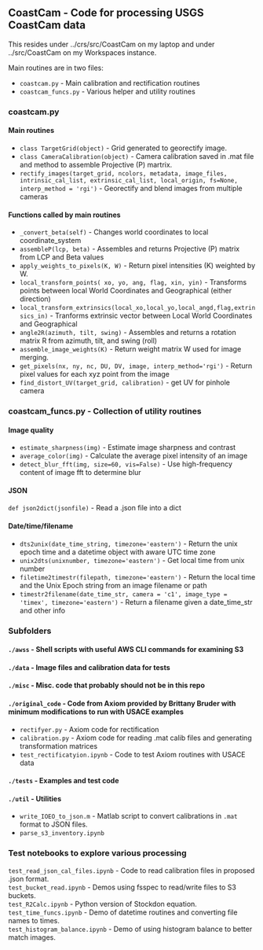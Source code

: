 ## CoastCam - Code for processing USGS CoastCam data

This resides under ../crs/src/CoastCam on my laptop and under ../src/CoastCam on my Workspaces instance.  

Main routines are in two files:  
* `coastcam.py` - Main calibration and rectification routines  
* `coastcam_funcs.py` - Various helper and utility routines  

### coastcam.py
#### Main routines
* `class TargetGrid(object)` - Grid generated to georectify image.
* `class CameraCalibration(object)` - Camera calibration saved in .mat file and method to assemble Projective (P) martrix.
* `rectify_images(target_grid, ncolors, metadata, image_files, intrinsic_cal_list, extrinsic_cal_list, local_origin, fs=None, interp_method = 'rgi')` - Georectify and blend images from multiple cameras

#### Functions called by main routines
* `_convert_beta(self)` - Changes world coordinates to local coordinate_system
* `assembleP(lcp, beta)` - Assembles and returns Projective (P) matrix from LCP and Beta values
* `apply_weights_to_pixels(K, W)` - Return pixel intensities (K) weighted by W.
* `local_transform_points( xo, yo, ang, flag, xin, yin)` - Transforms points between local World Coordinates and Geographical (either direction)
* `local_transform_extrinsics(local_xo,local_yo,local_angd,flag,extrinsics_in)` - Tranforms extrinsic vector between Local World Coordinates and Geographical
* `angle2R(azimuth, tilt, swing)` - Assembles and returns a rotation matrix R from azimuth, tilt, and swing (roll)
* `assemble_image_weights(K)` - Return weight matrix W used for image merging.
* `get_pixels(nx, ny, nc, DU, DV, image, interp_method='rgi')` - Return pixel values for each xyz point from the image
* `find_distort_UV(target_grid, calibration)` - get UV for pinhole camera

### coastcam_funcs.py - Collection of utility routines

#### Image quality
* `estimate_sharpness(img)` - Estimate image sharpness and contrast
* `average_color(img)` - Calculate the average pixel intensity of an image
* `detect_blur_fft(img, size=60, vis=False)` - Use high-frequency content of image fft to determine blur

#### JSON
`def json2dict(jsonfile)` - Read a .json file into a dict

#### Date/time/filename
* `dts2unix(date_time_string, timezone='eastern')` - Return the unix epoch time and a datetime object with aware UTC time zone
* `unix2dts(unixnumber, timezone='eastern')` - Get local time from unix number
* `filetime2timestr(filepath, timezone='eastern')` - Return the local time and the Unix Epoch string from an image filename or path
* `timestr2filename(date_time_str, camera = 'c1', image_type = 'timex', timezone='eastern')` - Return a filename given a date_time_str and other info
### Subfolders   
#### `./awss` - Shell scripts with useful AWS CLI commands for examining S3
#### `./data` - Image files and calibration data for tests
#### `./misc` - Misc. code that probably should not be in this repo
#### `./original_code` - Code from Axiom provided by Brittany Bruder with minimum modifications to run with USACE examples
* `rectifyer.py` - Axiom code for rectification  
* `calibration.py` - Axiom code for reading .mat calib files and generating transformation matrices  
* `test_rectificatyion.ipynb` - Code to test Axiom routines with USACE data 
#### `./tests` - Examples and test code
#### `./util` - Utilities
* `write_IOEO_to_json.m` - Matlab script to convert calibrations in `.mat` format to JSON files.
* `parse_s3_inventory.ipynb` 

### Test notebooks to explore various processing
`test_read_json_cal_files.ipynb` - Code to read calibration files in proposed .json format.   
`test_bucket_read.ipynb` - Demos using fsspec to read/write files to S3 buckets.  
`test_R2Calc.ipynb` - Python version of Stockdon equation.  
`test_time_funcs.ipynb` - Demo of datetime routines and converting file names to times.  
`test_histogram_balance.ipynb` - Demo of using histogram balance to better match images.   

